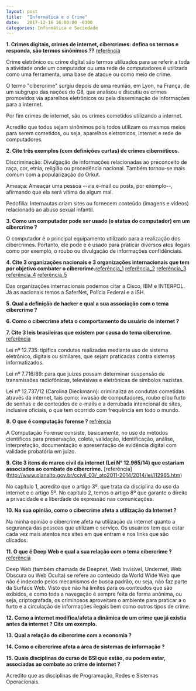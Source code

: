 ```yaml
---
layout: post
title:  "Informática e o Crime"
date:   2017-12-16 16:00:00 -0300
categories: Informática e Sociedade
---
```


**1. Crimes digitais, crimes de internet, cibercrimes: defina os termos e responda, são termos sinônimos ??** [referência](https://pt.wikipedia.org/wiki/Crime_inform%C3%A1tico)

Crime eletrônico ou crime digital são termos utilizados para se referir a toda a atividade onde um computador ou uma rede de computadores é utilizada como uma ferramenta, uma base de ataque ou como meio de crime.

O termo "cibercrime" surgiu depois de uma reunião, em Lyon, na França, de um subgrupo das nações do G8, que analisou e discutiu os crimes promovidos via aparelhos eletrônicos ou pela disseminação de informações para a internet.

Por fim crimes de internet, são os crimes cometidos utilizando a internet.

Acredito que todos sejam sinônimos pois todos utilizam os mesmos meios para serem cometidos, ou seja, aparelhos eletronicos, internet e rede de computadores.

**2. Cite três exemplos (com definições curtas) de crimes cibernéticos.**

Discriminação: Divulgação de informações relacionadas ao preconceito de raça, cor, etnia, religião ou procedência nacional. Também tornou-se mais comum com a popularização do Orkut. 

Ameaça: Ameaçar uma pessoa --via e-mail ou posts, por exemplo--, afirmando que ela será vítima de algum mal.

Pedofilia: Internautas criam sites ou fornecem conteúdo (imagens e vídeos) relacionado ao abuso sexual infantil. 

**3. Como um computador pode ser usado (o status do computador) em um cibercrime ?**

O computador é o principal equipamento utilizado para a realização dos cibercrimes. Portanto, ele pode e é usado para praticar diversos atos ilegais como por exemplo, o roubo ou divulgação de informações confidênciais.

**4. Cite 3 organizações nacionais e 3 organizações internacionais que tem por objetivo combater o cibercrime.**[referência_1](http://tiinside.com.br/tiinside/seguranca/mercado-seguranca/01/06/2017/ibm-e-cisco-unem-forcas-para-combater-o-cibercrime/) [referência_2](https://www.globalservices.bt.com/br/pt/news/bt-and-interpol-unite-to-fight-cybercrime) [referência_3](http://new.safernet.org.br/content/delegacias-cibercrimes) [referência_4](http://www.pf.gov.br/agencia/noticias/2017/05/diretoria-de-crimes-ciberneticos-passara-a-ser-comandada-por-perito-federal) [referência_5](http://computerworld.com.br/ish-tecnologia-investe-r-12-milhao-em-novo-servico-contra-hackers)

Das organizações internacionais podemos citar a Cisco, IBM e INTERPOL. Já as nacionais temos a SaferNet, Polícia Federal e a ISH. 

**5. Qual a definição de hacker e qual a sua associação com o tema cibercrime ?**


**6. Como o cibercrime afeta o comportamento do usuário de internet ?**

**7. Cite 3 leis brasileiras que existem por causa do tema cibercrime.** [referência](https://drluizfernandopereira.jusbrasil.com.br/artigos/111858284/crimes-pela-internet-novas-leis-reforcam-a-luta-contra-essas-acoes)

Lei nº 12.735: tipifica condutas realizadas mediante uso de sistema eletrônico, digitais ou similares, que sejam praticadas contra sistemas informatizados. 

Lei nº 7.716/89: para que juízes possam determinar suspensão de transmissões radiofônicas, televisivas e eletrônicas de símbolos nazistas.

Lei nº 12.737/12 (Carolina Dieckmann): criminaliza as condutas cometidas através da internet, tais como: invasão de computadores, roubo e/ou furto de senhas e de conteúdos de e-mails e a derrubada intencional de sites, inclusive oficiais, o que tem ocorrido com frequência em todo o mundo.


**8. O que é computação forense ?** [refrência](https://pt.wikipedia.org/wiki/Computa%C3%A7%C3%A3o_forense)

A Computação Forense consiste, basicamente, no uso de métodos científicos para preservação, coleta, validação, identificação, análise, interpretação, documentação e apresentação de evidência digital com validade probatória em juízo.

**9. Cite 3 itens do marco civil da internet (Lei N° 12.965/14) que estariam associados ao combate do cibercrime.** [referência] (http://www.planalto.gov.br/ccivil_03/_ato2011-2014/2014/lei/l12965.htm)

No capítulo 1, acredito que o artigo 3º, que trata da disciplina do uso da internet e o artigo 5º. No capítulo 2, temos o artigo 8º que garante o direito a privacidade e a liberdade de expressão nas comunicações.

**10. Na sua opinião, como o cibercrime afeta a utilização da Internet ?**

Na minha opinião o cibercrime afeta na utilização da internet quanto a segurança das pessoas que utilizam o serviço. Os usuários tem que estar cada vez mais atentos nos sites em que entram e nos links que são clicados. 

**11. O que é Deep Web e qual a sua relação com o tema cibercrime ?** [referência](https://pt.wikipedia.org/wiki/Deep_web)

Deep Web (também chamada de Deepnet, Web Invisível, Undernet, Web Obscura ou Web Oculta) se refere ao conteúdo da World Wide Web que não é indexado pelos mecanismos de busca padrão, ou seja, não faz parte da Surface Web. Visto que não há limites para os conteúdos que são exibidos, e como toda a navegação é sempre feita de forma anônima, ou seja, criptografada, os criminosos aproveitam o ambiente para praticar a o furto e a circulação de informações ilegais bem como outros tipos de crime.

**12. Como a internet modifica/afeta a dinâmica de um crime que já existia antes da internet ? Cite um exemplo.**

**13. Qual a relação do cibercrime com a economia ?**

**14. Como o cibercrime afeta a área de sistemas de informação ?**


**15. Quais disciplinas do curso de BSI que estão, ou podem estar, associadas ao combate ao crime de internet ?**

Acredito que as disciplinas de Programação, Redes e Sistemas Operacionais.

